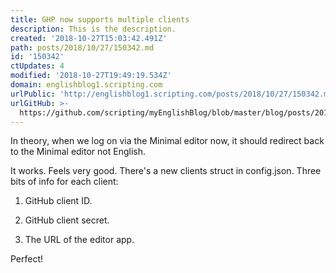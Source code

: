 ```yaml
---
title: GHP now supports multiple clients
description: This is the description.
created: '2018-10-27T15:03:42.491Z'
path: posts/2018/10/27/150342.md
id: '150342'
ctUpdates: 4
modified: '2018-10-27T19:49:19.534Z'
domain: englishblog1.scripting.com
urlPublic: 'http://englishblog1.scripting.com/posts/2018/10/27/150342.md'
urlGitHub: >-
  https://github.com/scripting/myEnglishBlog/blob/master/blog/posts/2018/10/27/150342.md
---
```

In theory, when we log on via the Minimal editor now, it should redirect back to the Minimal editor not English.

It works. Feels very good. There's a new clients struct in config.json. Three bits of info for each client:

1.  GitHub client ID.

2.  GitHub client secret.

3.  The URL of the editor app.

Perfect!